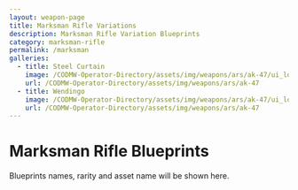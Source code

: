 ```yaml
---
layout: weapon-page
title: Marksman Rifle Variations
description: Marksman Rifle Variation Blueprints
category: marksman-rifle
permalink: /marksman
galleries:
  - title: Steel Curtain
    image: /CODMW-Operator-Directory/assets/img/weapons/ars/ak-47/ui_loot_weapon_ar_akilo47_v4.png
    url: /CODMW-Operator-Directory/assets/img/weapons/ars/ak-47
  - title: Wendingo
    image: /CODMW-Operator-Directory/assets/img/weapons/ars/ak-47/ui_loot_weapon_ar_akilo47_v5.png
    url: /CODMW-Operator-Directory/assets/img/weapons/ars/ak-47
---
```


# Marksman Rifle Blueprints

Blueprints names, rarity and asset name will be shown here.
